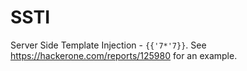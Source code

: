# SSTI

Server Side Template Injection - ```{{'7*'7}}```.  See https://hackerone.com/reports/125980 for an example.